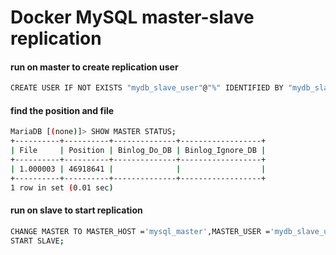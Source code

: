 Docker MySQL master-slave replication 
========================


#### run on master to create replication user

```bash
CREATE USER IF NOT EXISTS "mydb_slave_user"@"%" IDENTIFIED BY "mydb_slave_pwd"; GRANT REPLICATION SLAVE ON *.* TO "mydb_slave_user"@"%"; FLUSH PRIVILEGES;
```
#### find the position and file
```bash
MariaDB [(none)]> SHOW MASTER STATUS;
+----------+----------+--------------+------------------+
| File     | Position | Binlog_Do_DB | Binlog_Ignore_DB |
+----------+----------+--------------+------------------+
| 1.000003 | 46918641 |              |                  |
+----------+----------+--------------+------------------+
1 row in set (0.01 sec)
```

#### run on slave to start replication
```bash
CHANGE MASTER TO MASTER_HOST ='mysql_master',MASTER_USER ='mydb_slave_user',MASTER_PASSWORD ='mydb_slave_pwd',MASTER_LOG_FILE ='<File>',MASTER_LOG_POS =<Position>;
START SLAVE;
```